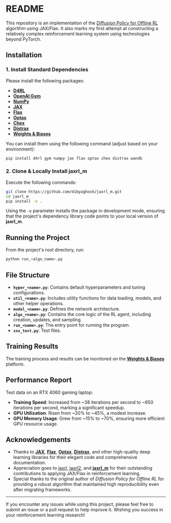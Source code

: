 # README

This repository is an implementation of the [Diffusion Policy for Offline RL](https://github.com/Zhendong-Wang/Diffusion-Policies-for-Offline-RL) algorithm using JAX/Flax. It also marks my first attempt at constructing a relatively complex reinforcement learning system using technologies beyond PyTorch.

## Installation

### 1. Install Standard Dependencies

Please install the following packages:

- **[D4RL](https://github.com/rail-berkeley/d4rl)**
- **[OpenAI Gym](https://github.com/openai/gym)**
- **[NumPy](https://numpy.org/)**
- **[JAX](https://github.com/google/jax)**
- **[Flax](https://github.com/google/flax)**
- **[Optax](https://github.com/deepmind/optax)**
- **[Chex](https://github.com/deepmind/chex)**
- **[Distrax](https://github.com/deepmind/distrax)**
- **[Weights & Biases](https://wandb.ai/)**

You can install them using the following command (adjust based on your environment):

```bash
pip install d4rl gym numpy jax flax optax chex distrax wandb
```

### 2. Clone & Locally Install jaxrl_m

Execute the following commands:

```bash
git clone https://github.com/dibyaghosh/jaxrl_m.git
cd jaxrl_m
pip install -e .
```

Using the `-e` parameter installs the package in development mode, ensuring that the project's dependency library code points to your local version of **jaxrl_m**.

## Running the Project

From the project's root directory, run:

```bash
python run_<algo_name>.py
```

## File Structure

- **`hyper_<name>.py`**: Contains default hyperparameters and tuning configurations.
- **`util_<name>.py`**: Includes utility functions for data loading, models, and other helper operations.
- **`model_<name>.py`**: Defines the network architecture.
- **`algo_<name>.py`**: Contains the core logic of the RL agent, including creation, updates, and sampling.
- **`run_<name>.py`**: The entry point for running the program.
- **`xxx_test.py`**: Test files.

## Training Results

The training process and results can be monitored on the **[Weights & Biases](https://wandb.ai/)** platform.

## Performance Report

Test data on an RTX 4060 gaming laptop:

- **Training Speed**: Increased from ~38 iterations per second to ~650 iterations per second, marking a significant speedup.
- **GPU Utilization**: Risen from ~20% to ~45%, a modest increase.
- **GPU Memory Usage**: Grew from ~15% to ~70%, ensuring more efficient GPU resource usage.

## Acknowledgements

- Thanks to **[JAX](https://github.com/google/jax)**, **[Flax](https://github.com/google/flax)**, **[Optax](https://github.com/deepmind/optax)**, **[Distrax](https://github.com/deepmind/distrax)**, and other high-quality deep learning libraries for their elegant code and comprehensive documentation.
- Appreciation goes to [jaxrl](https://github.com/ikostrikov/jaxrl), [jaxrl2](https://github.com/ikostrikov/jaxrl2), and **[jaxrl_m](https://github.com/dibyaghosh/jaxrl_m/tree/main)** for their outstanding contributions to applying JAX/Flax in reinforcement learning.
- Special thanks to the original author of *Diffusion Policy for Offline RL* for providing a robust algorithm that maintained high reproducibility even after migrating frameworks.

---

If you encounter any issues while using this project, please feel free to submit an issue or a pull request to help improve it. Wishing you success in your reinforcement learning research!